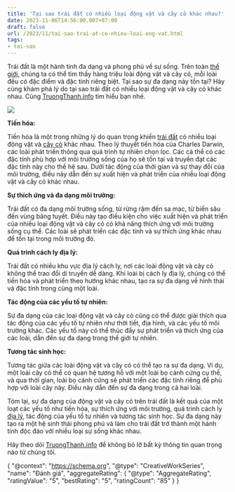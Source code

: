 ```yaml
---
title: 'Tại sao trái đất có nhiều loại động vật và cây cỏ khác nhau?'
date: 2023-11-06T14:56:00.007+07:00
draft: false
url: /2023/11/tai-sao-trai-at-co-nhieu-loai-ong-vat.html
tags: 
- tai-sao
---
```


Trái đất là một hành tinh đa dạng và phong phú về sự sống. Trên toàn [thế giới](https://www.truongthanh.info/2023/10/tren-gioi-co-bao-nhieu-quoc-gia.html), chúng ta có thể tìm thấy hàng triệu loài động vật và cây cỏ, mỗi loài đều có đặc điểm và đặc tính riêng biệt. Tại sao sự đa dạng này tồn tại? Hãy cùng khám phá lý do tại sao trái đất có nhiều loại động vật và cây cỏ khác nhau. Cùng [TruongThanh.info](http://www.truongthanh.info) tìm hiểu bạn nhé.

  

[![](https://blogger.googleusercontent.com/img/b/R29vZ2xl/AVvXsEjMCv1xsEk_UFOOQ8PmEBJ8sbVzyO6Cmx1gakMUwZDR-4d7efTR9TrhUKL5MX28jC5RZV0KR1B6m_oLCLq1h6QbZv2Mlrp-1diYi8vfVHNlPX6EP7zsZkl2BN9qZ3F0BvvugJSsgAWWX5B7VqdQ6McYrO5CwmEmvsFCfRXxI4YsVBxHAcU_ti0puog3UAcz/w400-h250/trai-dat-1.jpg)](https://blogger.googleusercontent.com/img/b/R29vZ2xl/AVvXsEjMCv1xsEk_UFOOQ8PmEBJ8sbVzyO6Cmx1gakMUwZDR-4d7efTR9TrhUKL5MX28jC5RZV0KR1B6m_oLCLq1h6QbZv2Mlrp-1diYi8vfVHNlPX6EP7zsZkl2BN9qZ3F0BvvugJSsgAWWX5B7VqdQ6McYrO5CwmEmvsFCfRXxI4YsVBxHAcU_ti0puog3UAcz/s800/trai-dat-1.jpg)

**Tiến hóa:**

Tiến hóa là một trong những lý do quan trọng khiến [trái đất](https://www.truongthanh.info/2023/11/vi-sao-trai-at-tron-bi-cua-hinh-dang.html) có nhiều loại động vật và [cây cỏ](https://www.truongthanh.info/2023/11/tai-sao-cay-xanh-lai-co-la-mau-xanh.html) khác nhau. Theo lý thuyết tiến hóa của Charles Darwin, các loài phát triển thông qua quá trình tự nhiên chọn lọc. Các cá thể có các đặc tính phù hợp với môi trường sống của họ sẽ tồn tại và truyền đạt các đặc tính này cho thế hệ sau. Dưới tác động của thời gian và sự thay đổi của môi trường, điều này dẫn đến sự xuất hiện và phát triển của nhiều loại động vật và cây cỏ khác nhau.

  

**Sự thích ứng và đa dạng môi trường:**

Trái đất có đa dạng môi trường sống, từ rừng rậm đến sa mạc, từ biển sâu đến vùng băng tuyết. Điều này tạo điều kiện cho việc xuất hiện và phát triển của nhiều loại động vật và cây cỏ có khả năng thích ứng với môi trường sống cụ thể. Các loài sẽ phát triển các đặc tính và sự thích ứng khác nhau để tồn tại trong môi trường đó.

  

**Quá trình cách ly địa lý:**

Trái đất có nhiều khu vực địa lý cách ly, nơi các loài động vật và cây cỏ không thể trao đổi di truyền dễ dàng. Khi loài bị cách ly địa lý, chúng có thể tiến hóa và phát triển theo hướng khác nhau, tạo ra sự đa dạng về hình thái và đặc tính trong cùng một loài.

  

**Tác động của các yếu tố tự nhiên:**

Sự đa dạng của các loại động vật và cây cỏ cũng có thể được giải thích qua tác động của các yếu tố tự nhiên như thời tiết, địa hình, và các yếu tố môi trường khác. Các yếu tố này có thể thúc đẩy sự phát triển và thích ứng của các loài, dẫn đến sự đa dạng trong thế giới tự nhiên.

  

**Tương tác sinh học:**

Tương tác giữa các loài động vật và cây cỏ có thể tạo ra sự đa dạng. Ví dụ, một loài cây có thể có quan hệ tương hỗ với một loài bọ cánh cứng cụ thể, và qua thời gian, loài bọ cánh cứng sẽ phát triển các đặc tính riêng để phù hợp với loài cây này. Điều này dẫn đến sự đa dạng trong cả hai loài.

  

Tóm lại, sự đa dạng của động vật và cây cỏ trên trái đất là kết quả của một loạt các yếu tố như tiến hóa, sự thích ứng với môi trường, quá trình cách ly [địa lý](https://www.truongthanh.info/2023/10/nhung-ngon-nui-cao-nhat.html), tác động của yếu tố tự nhiên và tương tác sinh học. Sự đa dạng này tạo ra một hệ sinh thái phong phú và làm cho trái đất trở thành một hành tinh độc đáo với nhiều loại sự sống khác nhau.

  

Hãy theo dõi [TruongThanh.info](http://www.truongthanh.info) để không bỏ lỡ bất kỳ thông tin quan trọng nào từ chúng tôi.

  

{ "@context": "https://schema.org", "@type": "CreativeWorkSeries", "name": "Đánh giá", "aggregateRating": { "@type": "AggregateRating", "ratingValue": "5", "bestRating": "5", "ratingCount": "85" } }
